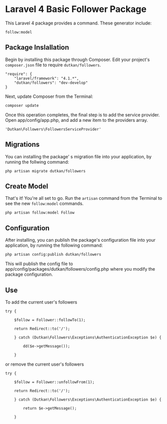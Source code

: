 # Laravel 4 Basic Follower Package
This Laravel 4 package provides a command. These generator include:

`follow:model`

## Package Inslallation

Begin by installing this package through Composer. Edit your project's `composer.json` file to require `dutkan/followers`.

	"require": {
		"laravel/framework": "4.1.*",
		"dutkan/followers": "dev-develop"
	}

Next, update Composer from the Terminal:

	composer update

Once this operation completes, the final step is to add the service provider. Open app/config/app.php, and add a new item to the providers array.

	'Dutkan\Followers\FollowersServiceProvider'

## Migrations
You can installing the package' s migration file into your application, by running the follwing command:

	php artisan migrate dutkan/followers

## Create Model
That's it! You're all set to go. Run the `artisan` command from the Terminal to see the new `follow:model` commands.

	php artisan follow:model Follow

## Configuration
After installing, you can publish the package's configuration file into your application, by running the following command:

	php artisan config:publish dutkan/followers

This will publish the config file to app/config/packages/dutkan/followers/config.php where you modify the package configuration.

## Use

To add the current user's followers

	try {

		$follow = Follower::followTo(1);

		return Redirect::to('/');
		
		} catch (Dutkan\Followers\Exceptions\AuthenticationException $e) {

			dd($e->getMessage());
			
		}

or remove the current user's followers

	try {

		$follow = Follower::unfollowFrom(1);

		return Redirect::to('/');
		
		} catch (Dutkan\Followers\Exceptions\AuthenticationException $e) {

			return $e->getMessage();
			
		}
